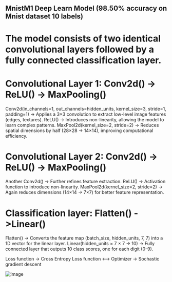 ## MnistM1 Deep Learn Model (98.50% accuracy on  Mnist dataset 10 labels)
# The model consists of two identical convolutional layers followed by a fully connected classification layer.


# Convolutional Layer 1: Conv2d() -> ReLU() -> MaxPooling()

Conv2d(in_channels=1, out_channels=hidden_units, kernel_size=3, stride=1, padding=1) → Applies a 3×3 convolution to extract low-level image features (edges, textures).
ReLU() → Introduces non-linearity, allowing the model to learn complex patterns.
MaxPool2d(kernel_size=2, stride=2) → Reduces spatial dimensions by half (28×28 → 14×14), improving computational efficiency.

# Convolutional Layer 2: Conv2d() -> ReLU() -> MaxPooling() 

Another Conv2d() → Further refines feature extraction.
ReLU() → Activation function to introduce non-linearity.
MaxPool2d(kernel_size=2, stride=2) → Again reduces dimensions (14×14 → 7×7) for better feature representation.

# Classification layer: Flatten() ->Linear()

Flatten() → Converts the feature map (batch_size, hidden_units, 7, 7) into a 1D vector for the linear layer.
Linear(hidden_units × 7 × 7 → 10) → Fully connected layer that outputs 10 class scores, one for each digit (0-9).

Loss function -> Cross Entropy Loss function <-->
Optimizer -> Sochastic gradient descent

![image](https://github.com/user-attachments/assets/a244be96-d6ec-427b-bebd-900eeb0e5b58)
